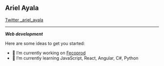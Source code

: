 ## Ariel Ayala

[Twitter _ariel_ayala](https://twitter.com/_ariel_ayala)

---
***Web development***

Here are some ideas to get you started:

- 🔭 I’m currently working on [Fecoprod](http://www.fecoprod.com.py/portal/es-py)
- 🌱 I’m currently learning JavaScript, React, Angular, C#, Python

